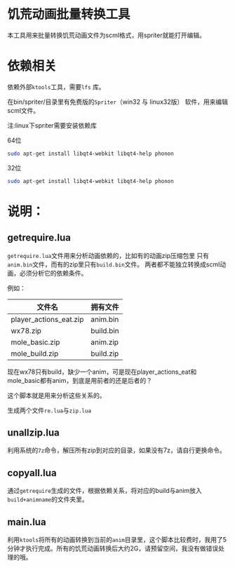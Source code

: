 饥荒动画批量转换工具
===========================
本工具用来批量转换饥荒动画文件为scml格式，用spriter就能打开编辑。


依赖相关
============================
依赖外部`ktools`工具，需要`lfs` 库。

在bin/spriter/目录里有免费版的`Spriter`（win32 与 linux32版）
软件，用来编辑scml文件。

注:linux下spriter需要安装依赖库


64位
```sh
sudo apt-get install libqt4-webkit libqt4-help phonon
```

32位
```sh
sudo apt-get install libqt4-webkit libqt4-help phonon
```



说明：
================================

## getrequire.lua ##
`getrequire.lua`文件用来分析动画依赖的，比如有的动画zip压缩包里
只有`anim.bin`文件，而有的zip里只有`build.bin`文件。
两者都不能独立转换成scml动画，必须分析它的依赖条件。

例如：

文件名					|拥有文件
------------------------|---------
player_actions_eat.zip	|anim.bin
wx78.zip				|build.bin
mole_basic.zip			|anim.zip
mole_build.zip			|build.zip

现在wx78只有build，缺少一个anim，可是现在player_actions_eat和mole_basic都有anim，到底是用前者的还是后者的？

这个脚本就是用来分析这些关系的。

生成两个文件`re.lua`与`zip.lua`


## unallzip.lua ##

利用系统的`7z`命令，解压所有zip到对应的目录，如果没有7z，请自行更换命令。

## copyall.lua ##

通过`getrequire`生成的文件，根据依赖关系，将对应的build与anim放入`build+animname`的文件夹里。

## main.lua ##

利用`ktools`将所有的动画转换到当前的`anim`目录里，这个脚本比较费时，我用了5分钟才执行完成。所有的饥荒动画转换后大约2G，请预留空间，我没有做错误处理的哦。





